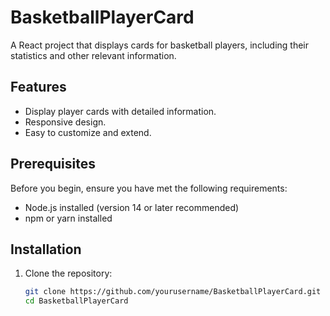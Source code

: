 # BasketballPlayerCard

A React project that displays cards for basketball players, including their statistics and other relevant information.

## Features

- Display player cards with detailed information.
- Responsive design.
- Easy to customize and extend.

## Prerequisites

Before you begin, ensure you have met the following requirements:

- Node.js installed (version 14 or later recommended)
- npm or yarn installed

## Installation

1. Clone the repository:

   ```bash
   git clone https://github.com/yourusername/BasketballPlayerCard.git
   cd BasketballPlayerCard